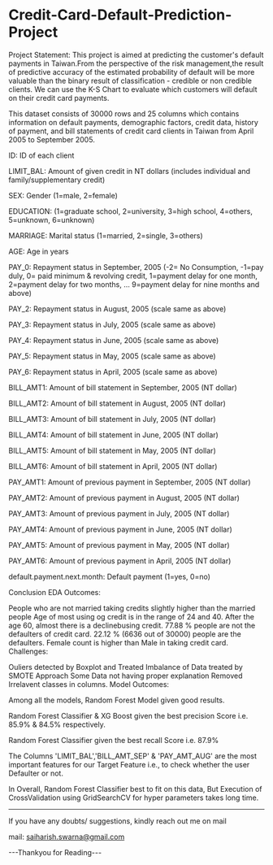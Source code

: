 # Credit-Card-Default-Prediction-Project

Project Statement:
This project is aimed at predicting the customer's default payments in Taiwan.From the perspective of the risk management,the result of predictive accuracy of the estimated probability of default will be more valuable than the binary result of classification - credible or non credible clients. We can use the K-S Chart to evaluate which customers will default on their credit card payments.

This dataset consists of 30000 rows and 25 columns which contains information on default payments, demographic factors, credit data, history of payment, and bill statements of credit card clients in Taiwan from April 2005 to September 2005.

ID: ID of each client

LIMIT_BAL: Amount of given credit in NT dollars (includes individual and family/supplementary credit)

SEX: Gender (1=male, 2=female)

EDUCATION: (1=graduate school, 2=university, 3=high school, 4=others, 5=unknown, 6=unknown)

MARRIAGE: Marital status (1=married, 2=single, 3=others)

AGE: Age in years

PAY_0: Repayment status in September, 2005 (-2= No Consumption, -1=pay duly, 0= paid minimum & revolving credit, 1=payment delay for one month, 2=payment delay for two months, … 9=payment delay for nine months and above)

PAY_2: Repayment status in August, 2005 (scale same as above)

PAY_3: Repayment status in July, 2005 (scale same as above)

PAY_4: Repayment status in June, 2005 (scale same as above)

PAY_5: Repayment status in May, 2005 (scale same as above)

PAY_6: Repayment status in April, 2005 (scale same as above)

BILL_AMT1: Amount of bill statement in September, 2005 (NT dollar)

BILL_AMT2: Amount of bill statement in August, 2005 (NT dollar)

BILL_AMT3: Amount of bill statement in July, 2005 (NT dollar)

BILL_AMT4: Amount of bill statement in June, 2005 (NT dollar)

BILL_AMT5: Amount of bill statement in May, 2005 (NT dollar)

BILL_AMT6: Amount of bill statement in April, 2005 (NT dollar)

PAY_AMT1: Amount of previous payment in September, 2005 (NT dollar)

PAY_AMT2: Amount of previous payment in August, 2005 (NT dollar)

PAY_AMT3: Amount of previous payment in July, 2005 (NT dollar)

PAY_AMT4: Amount of previous payment in June, 2005 (NT dollar)

PAY_AMT5: Amount of previous payment in May, 2005 (NT dollar)

PAY_AMT6: Amount of previous payment in April, 2005 (NT dollar)

default.payment.next.month: Default payment (1=yes, 0=no)


Conclusion
EDA Outcomes:

People who are not married taking credits slightly higher than the married people
Age of most using og credit is in the range of 24 and 40. After the age 60, almost there is a declinebusing credit.
77.88 % people are not the defaulters of credit card. 22.12 % (6636 out of 30000) people are the defaulters.
Female count is higher than Male in taking credit card.
Challenges:

Ouliers detected by Boxplot and Treated
Imbalance of Data treated by SMOTE Approach
Some Data not having proper explanation
Removed Irrelavent classes in columns.
Model Outcomes:

Among all the models, Random Forest Model given good results.

Random Forest Classifier & XG Boost given the best precision Score i.e. 85.9% & 84.5% respectively.

Random Forest Classifier given the best recall Score i.e. 87.9%

The Columns 'LIMIT_BAL','BILL_AMT_SEP' & 'PAY_AMT_AUG' are the most important features for our Target Feature i.e., to check whether the user Defaulter or not.

In Overall, Random Forest Classifier best to fit on this data, But Execution of CrossValidation using GridSearchCV for hyper parameters takes long time.

--------------------------------------------------------------------------------------------------------------------------------------------------------
If you have any doubts/ suggestions, kindly reach out me on mail

mail: saiharish.swarna@gmail.com

---Thankyou for Reading---

